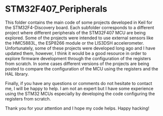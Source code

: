 # STM32F407_Peripherals
This folder contains the main code of some projects developed in Keil for the STM32F4-Discovery board. Each subfolder corresponds to a different project where different peripherals of the STM32F407 MCU are being explored. Some of the projects were intended to use external sensors like the HMC5883L, the ESP8266 module or the LIS3DSH accelerometer. Unfortunately, some of these projects were developed long ago and I have updated them, however, I think it would be a good resource in order to explore firmware development through the configuration of the registers from scratch. In some cases different versions of the projects are being posted to compare the configuration of the MCU using the registers and the HAL library.

Finally, if you have any questions or comments do not hesitate to contact me, I will be happy to help. I am not an expert but I have some experience using the STM32 MCUs especially by developing the code configuring the registers from scratch.

Thank you for your attention and I hope my code helps. Happy hacking!
